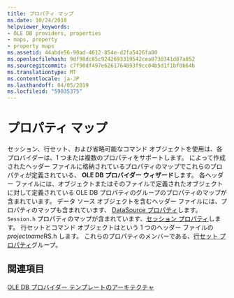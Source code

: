 ```yaml
---
title: プロパティ マップ
ms.date: 10/24/2018
helpviewer_keywords:
- OLE DB providers, properties
- maps, property
- property maps
ms.assetid: 44abde56-90ad-4612-854e-d2fa5426fa80
ms.openlocfilehash: 9df98dc85c9242693319542cea0730341d87a052
ms.sourcegitcommit: c7f90df497e6261764893f9cc04b5d1f1bf0b64b
ms.translationtype: MT
ms.contentlocale: ja-JP
ms.lasthandoff: 04/05/2019
ms.locfileid: "59035375"
---
```

# <a name="property-maps"></a>プロパティ マップ

セッション、行セット、および省略可能なコマンド オブジェクトを使用は、各プロバイダーは、1 つまたは複数のプロパティをサポートします。 によって作成されたヘッダー ファイルに格納されているプロパティのマップでこれらのプロパティが定義されている、 **OLE DB プロバイダー ウィザード**します。 各ヘッダー ファイルには、オブジェクトまたはそのファイルで定義されたオブジェクトに対して定義されている OLE DB プロパティのグループのプロパティのマップが含まれています。 データ ソース オブジェクトを含むヘッダー ファイルには、プロパティのマップも含まれています、 [DataSource プロパティ](https://msdn.microsoft.com/library/ms724188)します。 `Session.h` プロパティのマップが含まれています、[セッション プロパティ](/previous-versions/windows/desktop/ms714221(v=vs.85))します。 行セットとコマンド オブジェクトはという 1 つのヘッダー ファイルの*projectname*RS.h します。 これらのプロパティのメンバーである、[行セット プロパティ](/previous-versions/windows/desktop/ms711252(v=vs.85))グループ。

## <a name="see-also"></a>関連項目

[OLE DB プロバイダー テンプレートのアーキテクチャ](../../data/oledb/ole-db-provider-template-architecture.md)<br/>
